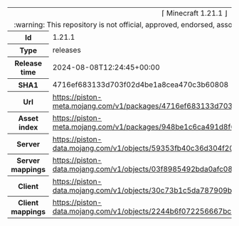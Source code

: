<html><table>
<tr><td colspan="2" align="center"><img width="0" height="0"><br/>⌈ Minecraft 1.21.1 ⌋<br/><img width="0" height="0"></td></tr>
<tr><td colspan="2" align="center"><img width="0" height="0"><br/>
:warning: This repository is not official, approved, endorsed, associated or connected with Mojang :warning:
<br/><img width="0" height="0"></td></tr>
<tr><th>Id</th><td>1.21.1</td></tr>
<tr><th>Type</th><td>releases</td></tr>
<tr><th>Release time</th><td>2024-08-08T12:24:45+00:00</td></tr>
<tr><th>SHA1</th><td>4716ef683133d703f02d4be1a8cea470c3b60808</td></tr>
<tr><th>Url</th><td><a href="https://piston-meta.mojang.com/v1/packages/4716ef683133d703f02d4be1a8cea470c3b60808/1.21.1.json">https://piston-meta.mojang.com/v1/packages/4716ef683133d703f02d4be1a8cea470c3b60808/1.21.1.json</a></td></tr>
<tr><th>Asset index</th><td><a href="https://piston-meta.mojang.com/v1/packages/948be1c6ca491d8f6e50c6102ec34eba75f13bb3/17.json">https://piston-meta.mojang.com/v1/packages/948be1c6ca491d8f6e50c6102ec34eba75f13bb3/17.json</a></td></tr>
<tr><th>Server</th><td><a href="https://piston-data.mojang.com/v1/objects/59353fb40c36d304f2035d51e7d6e6baa98dc05c/server.jar">https://piston-data.mojang.com/v1/objects/59353fb40c36d304f2035d51e7d6e6baa98dc05c/server.jar</a></td></tr>
<tr><th>Server mappings</th><td><a href="https://piston-data.mojang.com/v1/objects/03f8985492bda0afc0898465341eb0acef35f570/server.txt">https://piston-data.mojang.com/v1/objects/03f8985492bda0afc0898465341eb0acef35f570/server.txt</a></td></tr>
<tr><th>Client</th><td><a href="https://piston-data.mojang.com/v1/objects/30c73b1c5da787909b2f73340419fdf13b9def88/client.jar">https://piston-data.mojang.com/v1/objects/30c73b1c5da787909b2f73340419fdf13b9def88/client.jar</a></td></tr>
<tr><th>Client mappings</th><td><a href="https://piston-data.mojang.com/v1/objects/2244b6f072256667bcd9a73df124d6c58de77992/client.txt">https://piston-data.mojang.com/v1/objects/2244b6f072256667bcd9a73df124d6c58de77992/client.txt</a></td></tr>
</table></html>